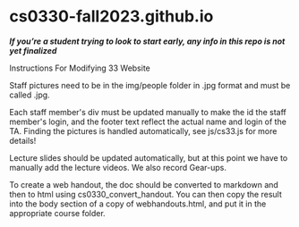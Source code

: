 # cs0330-fall2023.github.io

***If you’re a student trying to look to start early, any info in this repo is not yet finalized***

Instructions For Modifying 33 Website

Staff pictures need to be in the img/people folder in .jpg format and must
be called <ta-login>.jpg.

Each staff member's div must be updated manually to make the id
the staff member's login, and the footer text reflect the actual
name and login of the TA. Finding the pictures is handled automatically,
see js/cs33.js for more details!

Lecture slides should be updated automatically, but at this point
we have to manually add the lecture videos. We also record Gear-ups.

To create a web handout, the doc should be converted to markdown and
then to html using cs0330_convert_handout. You can then copy the result into  the
body section of a copy of webhandouts.html, and put it in the appropriate course folder. 
